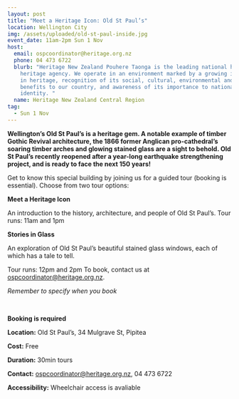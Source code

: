 ```yaml
---
layout: post
title: "Meet a Heritage Icon: Old St Paul’s"
location: Wellington City
img: /assets/uploaded/old-st-paul-inside.jpg
event_date: 11am-2pm Sun 1 Nov
host:
  email: ospcoordinator@heritage.org.nz
  phone: 04 473 6722
  blurb: "Heritage New Zealand Pouhere Taonga is the leading national historic
    heritage agency. We operate in an environment marked by a growing interest
    in heritage, recognition of its social, cultural, environmental and economic
    benefits to our country, and awareness of its importance to national
    identity. "
  name: Heritage New Zealand Central Region
tag:
  - Sun 1 Nov
---
```

**Wellington’s Old St Paul’s is a heritage gem. A notable example of timber Gothic Revival architecture, the 1866 former Anglican pro-cathedral’s soaring timber arches and glowing stained glass are a sight to behold. Old St Paul’s recently reopened after a year-long earthquake strengthening project, and is ready to face the next 150 years!** 

Get to know this special building by joining us for a guided tour (booking is essential). Choose from two tour options:  

**Meet a Heritage Icon** 

An introduction to the history, architecture, and people of Old St Paul’s. Tour runs: 11am and 1pm 

**Stories in Glass** 

An exploration of Old St Paul’s beautiful stained glass windows, each of which has a tale to tell. 

Tour runs: 12pm and 2pm To book, contact us at ospcoordinator@heritage.org.nz.

 *Remember to specify when you book*

<br>

**Booking is required**

**Location:** Old St Paul’s, 34 Mulgrave St, Pipitea 

**Cost:** Free


**Duration:** 30min tours


**Contact:** ospcoordinator@heritage.org.nz, 04 473 6722


**Accessibility:** Wheelchair access is avaliable
